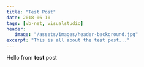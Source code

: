 ```yaml
---
title: "Test Post"
date: 2018-06-10
tags: [vb-net, visualstudio]
header: 
   image: "/assets/images/header-background.jpg"
excerpt: "This is all about the test post..."
---
```


Hello from **test** post